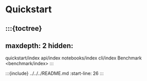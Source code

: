 # Quickstart

:::{toctree}
---
maxdepth: 2
hidden:
---
quickstart/index
api/index
notebooks/index
cli/index
Benchmark <benchmark/index>
:::

:::{include} ../../../README.md
:start-line: 26
:::

